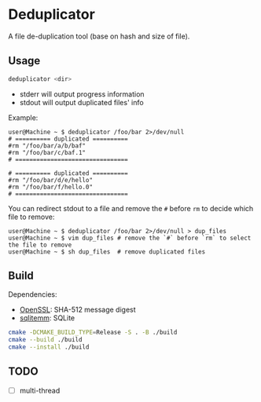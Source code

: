 # Deduplicator

A file de-duplication tool (base on hash and size of file).

## Usage

```sh
deduplicator <dir>
```

- stderr will output progress information
- stdout will output duplicated files' info

Example:

```shell
user@Machine ~ $ deduplicator /foo/bar 2>/dev/null
# ========== duplicated ==========
#rm "/foo/bar/a/b/baf"
#rm "/foo/bar/c/baf.1"
# ================================

# ========== duplicated ==========
#rm "/foo/bar/d/e/hello"
#rm "/foo/bar/f/hello.0"
# ================================

```

You can redirect stdout to a file and remove the `#` before `rm` to decide which file to remove:

```shell
user@Machine ~ $ deduplicator /foo/bar 2>/dev/null > dup_files
user@Machine ~ $ vim dup_files # remove the `#` before `rm` to select the file to remove
user@Machine ~ $ sh dup_files  # remove duplicated files
```

## Build

Dependencies:

- [OpenSSL](https://www.openssl.org/): SHA-512 message digest
- [sqlitemm](https://github.com/exdinner/sqlitemm): SQLite

```sh
cmake -DCMAKE_BUILD_TYPE=Release -S . -B ./build
cmake --build ./build
cmake --install ./build
```

## TODO

- [ ] multi-thread
